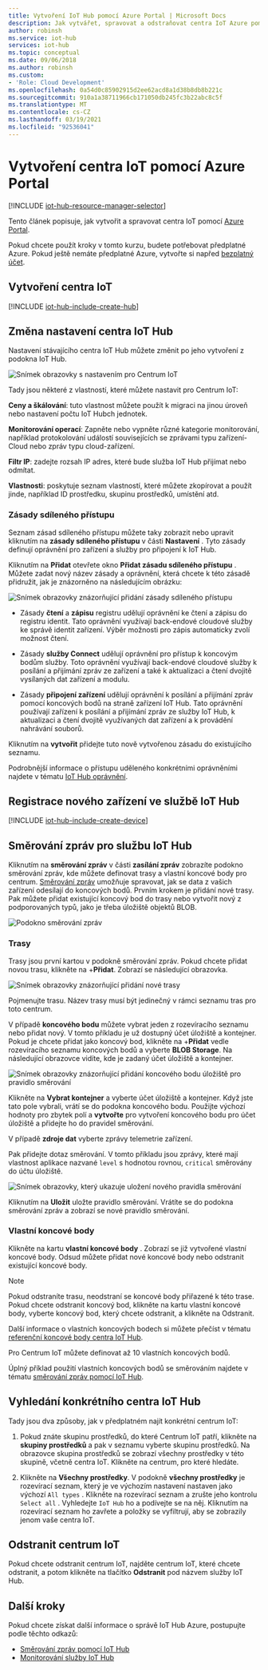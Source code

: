 ```yaml
---
title: Vytvoření IoT Hub pomocí Azure Portal | Microsoft Docs
description: Jak vytvářet, spravovat a odstraňovat centra IoT Azure pomocí Azure Portal. Obsahuje informace o cenových úrovních, škálování, zabezpečení a konfiguraci zpráv.
author: robinsh
ms.service: iot-hub
services: iot-hub
ms.topic: conceptual
ms.date: 09/06/2018
ms.author: robinsh
ms.custom:
- 'Role: Cloud Development'
ms.openlocfilehash: 0a54d0c85902915d2ee62acd8a1d38b8db8b221c
ms.sourcegitcommit: 910a1a38711966cb171050db245fc3b22abc8c5f
ms.translationtype: MT
ms.contentlocale: cs-CZ
ms.lasthandoff: 03/19/2021
ms.locfileid: "92536041"
---
```

# <a name="create-an-iot-hub-using-the-azure-portal"></a>Vytvoření centra IoT pomocí Azure Portal

[!INCLUDE [iot-hub-resource-manager-selector](../../includes/iot-hub-resource-manager-selector.md)]

Tento článek popisuje, jak vytvořit a spravovat centra IoT pomocí [Azure Portal](https://portal.azure.com).

Pokud chcete použít kroky v tomto kurzu, budete potřebovat předplatné Azure. Pokud ještě nemáte předplatné Azure, vytvořte si napřed [bezplatný účet](https://azure.microsoft.com/free/?WT.mc_id=A261C142F).

## <a name="create-an-iot-hub"></a>Vytvoření centra IoT

[!INCLUDE [iot-hub-include-create-hub](../../includes/iot-hub-include-create-hub.md)]

## <a name="change-the-settings-of-the-iot-hub"></a>Změna nastavení centra IoT Hub

Nastavení stávajícího centra IoT Hub můžete změnit po jeho vytvoření z podokna IoT Hub.

![Snímek obrazovky s nastavením pro Centrum IoT](./media/iot-hub-create-through-portal/iot-hub-settings-panel.png)

Tady jsou některé z vlastností, které můžete nastavit pro Centrum IoT:

**Ceny a škálování**: tuto vlastnost můžete použít k migraci na jinou úroveň nebo nastavení počtu IoT Hubch jednotek. 

**Monitorování operací**: Zapněte nebo vypněte různé kategorie monitorování, například protokolování událostí souvisejících se zprávami typu zařízení-Cloud nebo zpráv typu cloud-zařízení.

**Filtr IP**: zadejte rozsah IP adres, které bude služba IoT Hub přijímat nebo odmítat.

**Vlastnosti**: poskytuje seznam vlastností, které můžete zkopírovat a použít jinde, například ID prostředku, skupinu prostředků, umístění atd.

### <a name="shared-access-policies"></a>Zásady sdíleného přístupu

Seznam zásad sdíleného přístupu můžete taky zobrazit nebo upravit kliknutím na **zásady sdíleného přístupu** v části **Nastavení** . Tyto zásady definují oprávnění pro zařízení a služby pro připojení k IoT Hub. 

Kliknutím na **Přidat** otevřete okno **Přidat zásadu sdíleného přístupu** .  Můžete zadat nový název zásady a oprávnění, která chcete k této zásadě přidružit, jak je znázorněno na následujícím obrázku:

![Snímek obrazovky znázorňující přidání zásady sdíleného přístupu](./media/iot-hub-create-through-portal/iot-hub-add-shared-access-policy.png)

* Zásady **čtení** a **zápisu** registru udělují oprávnění ke čtení a zápisu do registru identit. Tato oprávnění využívají back-endové cloudové služby ke správě identit zařízení. Výběr možnosti pro zápis automaticky zvolí možnost čtení.

* Zásady **služby Connect** udělují oprávnění pro přístup k koncovým bodům služby. Toto oprávnění využívají back-endové cloudové služby k posílání a přijímání zpráv ze zařízení a také k aktualizaci a čtení dvojitě vysílaných dat zařízení a modulu.

* Zásady **připojení zařízení** udělují oprávnění k posílání a přijímání zpráv pomocí koncových bodů na straně zařízení IoT Hub. Tato oprávnění používají zařízení k posílání a přijímání zpráv ze služby IoT Hub, k aktualizaci a čtení dvojitě využívaných dat zařízení a k provádění nahrávání souborů.

Kliknutím na **vytvořit** přidejte tuto nově vytvořenou zásadu do existujícího seznamu.

Podrobnější informace o přístupu uděleného konkrétními oprávněními najdete v tématu [IoT Hub oprávnění](./iot-hub-devguide-security.md#iot-hub-permissions).

## <a name="register-a-new-device-in-the-iot-hub"></a>Registrace nového zařízení ve službě IoT Hub

[!INCLUDE [iot-hub-include-create-device](../../includes/iot-hub-include-create-device.md)]

## <a name="message-routing-for-an-iot-hub"></a>Směrování zpráv pro službu IoT Hub

Kliknutím na **směrování zpráv** v části **zasílání zpráv** zobrazíte podokno směrování zpráv, kde můžete definovat trasy a vlastní koncové body pro centrum. [Směrování zpráv](iot-hub-devguide-messages-d2c.md) umožňuje spravovat, jak se data z vašich zařízení odesílají do koncových bodů. Prvním krokem je přidání nové trasy. Pak můžete přidat existující koncový bod do trasy nebo vytvořit nový z podporovaných typů, jako je třeba úložiště objektů BLOB. 

![Podokno směrování zpráv](./media/iot-hub-create-through-portal/iot-hub-message-routing.png)

### <a name="routes"></a>Trasy

Trasy jsou první kartou v podokně směrování zpráv. Pokud chcete přidat novou trasu, klikněte na +**Přidat**. Zobrazí se následující obrazovka. 

![Snímek obrazovky znázorňující přidání nové trasy](./media/iot-hub-create-through-portal/iot-hub-add-route-storage-endpoint.png)

Pojmenujte trasu. Název trasy musí být jedinečný v rámci seznamu tras pro toto centrum. 

V případě **koncového bodu** můžete vybrat jeden z rozevíracího seznamu nebo přidat nový. V tomto příkladu je už dostupný účet úložiště a kontejner. Pokud je chcete přidat jako koncový bod, klikněte na +**Přidat** vedle rozevíracího seznamu koncových bodů a vyberte **BLOB Storage**. Na následující obrazovce vidíte, kde je zadaný účet úložiště a kontejner.

![Snímek obrazovky znázorňující přidání koncového bodu úložiště pro pravidlo směrování](./media/iot-hub-create-through-portal/iot-hub-routing-add-storage-endpoint.png)

Klikněte na **Vybrat kontejner** a vyberte účet úložiště a kontejner. Když jste tato pole vybrali, vrátí se do podokna koncového bodu. Použijte výchozí hodnoty pro zbytek polí a **vytvořte** pro vytvoření koncového bodu pro účet úložiště a přidejte ho do pravidel směrování.

V případě **zdroje dat** vyberte zprávy telemetrie zařízení. 

Pak přidejte dotaz směrování. V tomto příkladu jsou zprávy, které mají vlastnost aplikace nazvané `level` s hodnotou rovnou, `critical` směrovány do účtu úložiště.

![Snímek obrazovky, který ukazuje uložení nového pravidla směrování](./media/iot-hub-create-through-portal/iot-hub-add-route.png)

Kliknutím na **Uložit** uložte pravidlo směrování. Vrátíte se do podokna směrování zpráv a zobrazí se nové pravidlo směrování.

### <a name="custom-endpoints"></a>Vlastní koncové body

Klikněte na kartu **vlastní koncové body** . Zobrazí se již vytvořené vlastní koncové body. Odsud můžete přidat nové koncové body nebo odstranit existující koncové body. 

> [!NOTE]
> Pokud odstraníte trasu, neodstraní se koncové body přiřazené k této trase. Pokud chcete odstranit koncový bod, klikněte na kartu vlastní koncové body, vyberte koncový bod, který chcete odstranit, a klikněte na Odstranit.
>

Další informace o vlastních koncových bodech si můžete přečíst v tématu [referenční koncové body centra IoT Hub](iot-hub-devguide-endpoints.md).

Pro Centrum IoT můžete definovat až 10 vlastních koncových bodů. 

Úplný příklad použití vlastních koncových bodů se směrováním najdete v tématu [směrování zpráv pomocí IoT Hub](tutorial-routing.md).

## <a name="find-a-specific-iot-hub"></a>Vyhledání konkrétního centra IoT Hub

Tady jsou dva způsoby, jak v předplatném najít konkrétní centrum IoT:

1. Pokud znáte skupinu prostředků, do které Centrum IoT patří, klikněte na **skupiny prostředků** a pak v seznamu vyberte skupinu prostředků. Na obrazovce skupina prostředků se zobrazí všechny prostředky v této skupině, včetně centra IoT. Klikněte na centrum, pro které hledáte.

2. Klikněte na **Všechny prostředky**. V podokně **všechny prostředky** je rozevírací seznam, který je ve výchozím nastavení nastaven jako výchozí `All types` . Klikněte na rozevírací seznam a zrušte jeho kontrolu `Select all` . Vyhledejte `IoT Hub` ho a podívejte se na něj. Kliknutím na rozevírací seznam ho zavřete a položky se vyfiltrují, aby se zobrazily jenom vaše centra IoT.

## <a name="delete-the-iot-hub"></a>Odstranit centrum IoT

Pokud chcete odstranit centrum IoT, najděte centrum IoT, které chcete odstranit, a potom klikněte na tlačítko **Odstranit** pod názvem služby IoT Hub.

## <a name="next-steps"></a>Další kroky

Pokud chcete získat další informace o správě IoT Hub Azure, postupujte podle těchto odkazů:

* [Směrování zpráv pomocí IoT Hub](tutorial-routing.md)
* [Monitorování služby IoT Hub](monitor-iot-hub.md)
